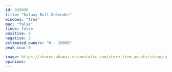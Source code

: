 ```yaml
---
id: 839090
title: "Galaxy Ball Defender"
windows: "true"
mac: "false"
linux: false
positive: 6
negative: 2
estimated_owners: "0 - 20000"
peak_ccu: 0

image: https://shared.akamai.steamstatic.com/store_item_assets/steam/apps/839090/header.jpg?t=1524656258
opinions:
---
```

